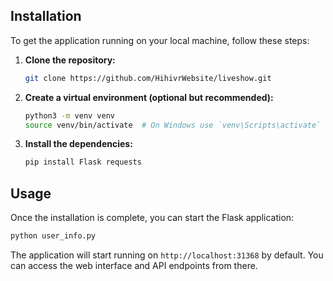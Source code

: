 ## Installation

To get the application running on your local machine, follow these steps:

1. **Clone the repository:**
   ```bash
   git clone https://github.com/HihivrWebsite/liveshow.git
   ```

2. **Create a virtual environment (optional but recommended):**
   ```bash
   python3 -m venv venv
   source venv/bin/activate  # On Windows use `venv\Scripts\activate`
   ```

3. **Install the dependencies:**
   ```bash
   pip install Flask requests
   ```

## Usage

Once the installation is complete, you can start the Flask application:

```bash
python user_info.py
```

The application will start running on `http://localhost:31368` by default. You can access the web interface and API endpoints from there.
